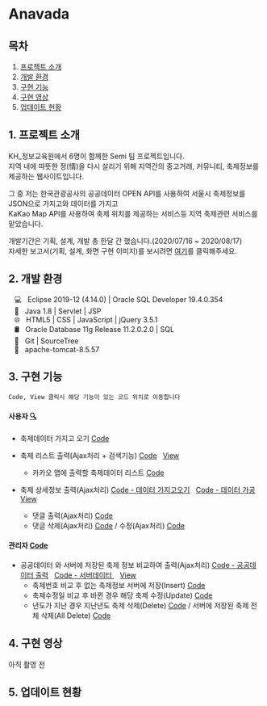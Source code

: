 # Anavada

## 목차
1. [프로젝트 소개](#1.-프로젝트-소개)
2. [개발 환경](#2.-개발-환경)
3. [구현 기능](#3.-구현-기능)
4. [구현 영상](#4.-구현-영상)
5. [업데이트 현황](#5.-업데이트-영상)

## 1. 프로젝트 소개
KH_정보교육원에서 6명이 함께한 Semi 팀 프로젝트입니다.<br>
지역 내에 따뜻한 정(情)을 다시 살리기 위해 지역간의 중고거래, 커뮤니티, 축제정보를 제공하는 웹사이트입니다.<br>

그 중 저는 한국관광공사의 공공데이터 OPEN API를 사용하여 서울시 축제정보를 JSON으로 가지고와 데이터를 가지고<br>
KaKao Map API를 사용하여 축제 위치를 제공하는 서비스등 지역 축제관련 서비스를 맡았습니다.<br>

개발기간은 기획, 설계, 개발 총 한달 간 했습니다.(2020/07/16 ~ 2020/08/17)<br>
자세한 보고서(기획, 설계, 화면 구현 이미지)를 보시려면 [여기](https://drive.google.com/file/d/1yx8NfNtySx3fFh_xHSQogiZPu7gT5eQL/view?usp=sharing)를 클릭해주세요.

## 2. 개발 환경
&nbsp;&nbsp; 💻 &nbsp; Eclipse 2019-12 (4.14.0) | Oracle SQL Developer 19.4.0.354 <br>
&nbsp;&nbsp; 🔨 &nbsp; Java 1.8 | Servlet | JSP <br>
&nbsp;&nbsp; 🌐 &nbsp; HTML5 | CSS | JavaScript | jQuery 3.5.1 <br>
&nbsp;&nbsp; 🛢 &nbsp; Oracle Database 11g Release 11.2.0.2.0 | SQL <br>
&nbsp;&nbsp; 🔧 &nbsp; Git | SourceTree <br>
&nbsp;&nbsp; 📡 &nbsp; apache-tomcat-8.5.57 <br>

## 3. 구현 기능
`Code, View 클릭시 해당 기능이 있는 코드 위치로 이동합니다`
#### 사용자 [🔍](https://github.com/Tiger200627/anavada/tree/master/src/fboard)
- 축제데이터 가지고 오기 [Code](https://github.com/Tiger200627/anavada/blob/master/src/fboard/FestivalDetailInformation.java)
- 축제 리스트 출력(Ajax처리 + 검색기능) [Code](https://github.com/Tiger200627/anavada/blob/master/src/fboard/controller/FboardLIstServlet.java)&nbsp;&nbsp;
[View](https://github.com/Tiger200627/anavada/blob/master/web/views/fboard/areaEvent_list.jsp)
  - 카카오 맵에 출력할 축제데이터 리스트 [Code](https://github.com/Tiger200627/anavada/blob/master/src/fboard/controller/FboardKListServlet.java)
  
- 축제 상세정보 출력(Ajax처리) [Code - 데이터 가지고오기](https://github.com/Tiger200627/anavada/blob/master/src/fboard/FestivalDetailInformation.java)&nbsp;&nbsp;
[Code - 데이터 가공](https://github.com/Tiger200627/anavada/blob/master/src/fboard/controller/FboardDetailServlet.java)&nbsp;&nbsp;
[View](https://github.com/Tiger200627/anavada/blob/master/web/views/fboard/areaEvent_view.jsp)
  - 댓글 출력(Ajax처리) [Code](https://github.com/Tiger200627/anavada/blob/master/src/fboardreply/controller/FboardReplyListServlet.java)
  - 댓글 삭제(Ajax처리) [Code](https://github.com/Tiger200627/anavada/blob/master/src/fboardreply/controller/FboardReplyInsertServlet.java) / 수정(Ajax처리) [Code](https://github.com/Tiger200627/anavada/blob/master/src/fboardreply/controller/FboardReplyDeleteServlet.java)

#### 관리자 [Code](https://github.com/Tiger200627/anavada/tree/master/src/admin/fboard/controller)
- 공공데이터 와 서버에 저장된 축제 정보 비교하여 출력(Ajax처리) 
[Code - 공공데이터 출력](https://github.com/Tiger200627/anavada/blob/master/src/admin/fboard/controller/FestivalAPIListServlet.java)&nbsp;&nbsp;
[Code - 서버데이터 ](https://github.com/Tiger200627/anavada/blob/master/src/admin/fboard/controller/FboardAdminListServlet.java)&nbsp;&nbsp; 
[View](https://github.com/Tiger200627/anavada/blob/master/web/views/admin/fboard/adminfboardList.jsp)
  - 축제번호 비교 후 없는 축제정보 서버에 저장(Insert) [Code](https://github.com/Tiger200627/anavada/blob/master/src/admin/fboard/controller/FboardAdminInsertServlet.java)
  - 축제수정일 비교 후 바뀐 경우 해당 축제 수정(Update) [Code](https://github.com/Tiger200627/anavada/blob/master/src/admin/fboard/controller/FboardAdminUpdateServlet.java)
  - 년도가 지난 경우 지난년도 축제 삭제(Delete) [Code](https://github.com/Tiger200627/anavada/blob/master/src/admin/fboard/controller/FboardAdminDeleteServlet.java) 
  / 서버에 저장된 축제 전체 삭제(All Delete) [Code](https://github.com/Tiger200627/anavada/blob/master/src/admin/fboard/controller/FboardAdminDeleteAllServlet.java)

## 4. 구현 영상
아직 촬영 전

## 5. 업데이트 현황
